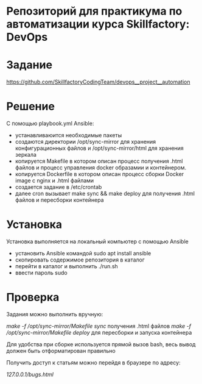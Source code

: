 # Репозиторий для практикума по автоматизации курса Skillfactory: DevOps

# Задание
https://github.com/SkillfactoryCodingTeam/devops__project__automation

# Решение
С помощью playbook.yml Ansible:
- устанавливаюится необходимые пакеты
- создаются директории /opt/sync-mirror для хранения конфигурационных файлов и /opt/sync-mirror/html для хранения зеркала
- копируется Makefile в котором описан процесс получения .html файлов и процесс управления docker образамии и контейнером. 
- копируется Dockerfile в котором описан процесс сборки Docker image с nginx и .html файлами
- создается задание в /etc/crontab
- далее cron вызывает make sync && make deploy для получения .html файлов и пересборки контейнера

# Установка
Установка выполняется на локальный компьютер с помощью Ansible 
- установить Ansible командой sudo apt install ansible
- скопировать содержимое репозитория в каталог
- перейти в каталог и выполнить ./run.sh
- ввести пароль sudo 

# Проверка
Задания можно выполнить вручную:

*make -f /opt/sync-mirror/Makefile sync* получения .html файлов 
*make -f /opt/sync-mirror/Makefile deploy* для пересборки и запуска контейнера

Для удобства при сборке используется прямой вызов bash, весь вывод должен быть отформатирован правильно

Получить доступ к статьям можно перейдя в браузере по адресу:

*127.0.0.1/bugs.html*
